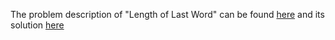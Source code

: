 The problem description of "Length of Last Word" can be found [here](https://leetcode.com/problems/length-of-last-word/description/) and its solution [here](https://github.com/aurimas13/Solutions-To-Problems/blob/main/LeetCode/Java%20Solutions/Length%20of%20Last%20Word/length.java)